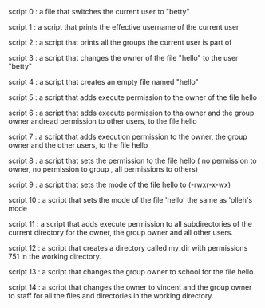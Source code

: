 script 0 : a file that switches the current user to "betty"

script 1 : a script that prints the effective username of the current user

script 2 : a script that prints all the groups the current user is part of

script 3 : a script that changes the owner of the file "hello" to the user "betty"

script 4 : a script that creates an empty file named "hello"

script 5 : a script that adds execute permission to the owner of the file hello

script 6 : a script that adds execute permission to tha owner and the group owner andread permission to other users, to the file hello

script 7 : a script that adds execution permission to the owner, the group owner and the other users, to the file hello

script 8 : a script that sets the permission to the file hello ( no permission to owner, no permission to group , all permissions to others)

script 9 : a script that sets the mode of the file hello to (-rwxr-x-wx)

script 10 : a script that sets the mode of the file 'hello' the same as 'olleh's mode

script 11 : a script that adds execute permission to all subdirectories of the current directory for the owner, the group owner and all other users.

script 12 : a script that creates a directory called my_dir with permissions 751 in the working directory.

script 13 : a script that changes the group owner to school for the file hello

script 14 : a script that changes the owner to vincent and the group owner to staff for all the files and directories in the working directory.


